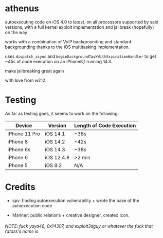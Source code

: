 # athenus
autoexecuting code on iOS 4.0 to latest, on all processors supported by said versions, with a full kernel exploit implementation and jailbreak (hopefully) on the way

works with a combination of VoIP backgrounding and standard backgrounding thanks to the iOS multitasking implementation.

uses `dispatch_async` and `beginBackgroundTaskWithExpirationHandler` to get ~45s of code execution on an iPhone8,1 running 14.3.

make jailbreaking great again 

with love from w212


# Testing

As far as testing goes, it seems to work on the following:

|Device|Version|Length of Code Execution|       
|-|-|-|
|iPhone 11 Pro|iOS 14.1|~38s|
|iPhone 8|iOS 14.2|~42s|
|iPhone 6s|iOS 14.3|~38s| 
|iPhone 6|iOS 12.4.8|>2 min|
|iPhone 5|iOS 8.2|N/A|

# Credits

- spv: finding autoexecution vulnerability + wrote the base of the autoexecution code

- Mariner: public relations + creative designer, created icon. 

###### NOTE: fuck yaya48, 0x14307, and exploit3dguy or whatever the fuck that ratass's name is
